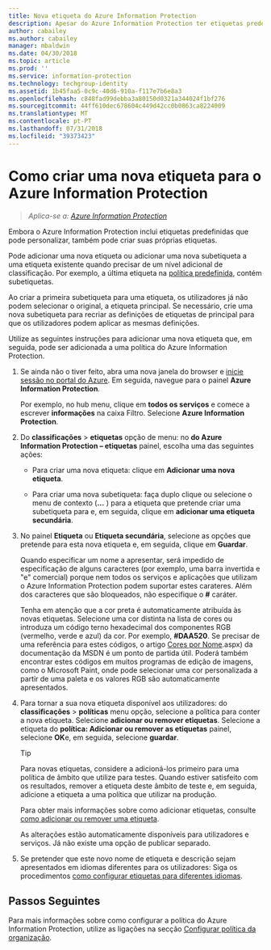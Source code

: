 ```yaml
---
title: Nova etiqueta do Azure Information Protection
description: Apesar do Azure Information Protection ter etiquetas predefinidas que pode personalizar, também pode criar as suas próprias etiquetas que os utilizadores veem na barra Information Protection.
author: cabailey
ms.author: cabailey
manager: mbaldwin
ms.date: 04/30/2018
ms.topic: article
ms.prod: ''
ms.service: information-protection
ms.technology: techgroup-identity
ms.assetid: 1b45faa5-0c9c-40d6-910a-f117e7b6e8a3
ms.openlocfilehash: c848fad99debba3a80150d0321a344024f1bf276
ms.sourcegitcommit: 44ff610dec678604c449d42cc0b0863ca8224009
ms.translationtype: MT
ms.contentlocale: pt-PT
ms.lasthandoff: 07/31/2018
ms.locfileid: "39373423"
---
```

# <a name="how-to-create-a-new-label-for-azure-information-protection"></a>Como criar uma nova etiqueta para o Azure Information Protection

>*Aplica-se a: [Azure Information Protection](https://azure.microsoft.com/pricing/details/information-protection)*

Embora o Azure Information Protection inclui etiquetas predefinidas que pode personalizar, também pode criar suas próprias etiquetas.

Pode adicionar uma nova etiqueta ou adicionar uma nova subetiqueta a uma etiqueta existente quando precisar de um nível adicional de classificação. Por exemplo, a última etiqueta na [política predefinida](configure-policy-default.md), contém subetiquetas.

Ao criar a primeira subetiqueta para uma etiqueta, os utilizadores já não podem selecionar o original, a etiqueta principal. Se necessário, crie uma nova subetiqueta para recriar as definições de etiquetas de principal para que os utilizadores podem aplicar as mesmas definições.

Utilize as seguintes instruções para adicionar uma nova etiqueta que, em seguida, pode ser adicionada a uma política do Azure Information Protection.

1. Se ainda não o tiver feito, abra uma nova janela do browser e [inicie sessão no portal do Azure](configure-policy.md#signing-in-to-the-azure-portal). Em seguida, navegue para o painel **Azure Information Protection**.
    
    Por exemplo, no hub menu, clique em **todos os serviços** e comece a escrever **informações** na caixa Filtro. Selecione **Azure Information Protection**.

2. Do **classificações** > **etiquetas** opção de menu: no **do Azure Information Protection – etiquetas** painel, escolha uma das seguintes ações:
    
    - Para criar uma nova etiqueta: clique em **Adicionar uma nova etiqueta**.
    
    - Para criar uma nova subetiqueta: faça duplo clique ou selecione o menu de contexto (**...** ) para a etiqueta que pretende criar uma subetiqueta para e, em seguida, clique em **adicionar uma etiqueta secundária**.

4. No painel **Etiqueta** ou **Etiqueta secundária**, selecione as opções que pretende para esta nova etiqueta e, em seguida, clique em **Guardar**.
    
    Quando especificar um nome a apresentar, será impedido de especificação de alguns caracteres (por exemplo, uma barra invertida e "e" comercial) porque nem todos os serviços e aplicações que utilizam o Azure Information Protection podem suportar estes carateres. Além dos caracteres que são bloqueados, não especifique o **#** caráter.    
    
    Tenha em atenção que a cor preta é automaticamente atribuída às novas etiquetas. Selecione uma cor distinta na lista de cores ou introduza um código terno hexadecimal dos componentes RGB (vermelho, verde e azul) da cor. Por exemplo, **#DAA520**. Se precisar de uma referência para estes códigos, o artigo [Cores por Nome](https://msdn.microsoft.com/library/aa358802\(v=vs.85).aspx) da documentação da MSDN é um ponto de partida útil. Poderá também encontrar estes códigos em muitos programas de edição de imagens, como o Microsoft Paint, onde pode selecionar uma cor personalizada a partir de uma paleta e os valores RGB são automaticamente apresentados.

5. Para tornar a sua nova etiqueta disponível aos utilizadores: do **classificações** > **políticas** menu opção, selecione a política para conter a nova etiqueta. Selecione **adicionar ou remover etiquetas**. Selecione a etiqueta do **política: Adicionar ou remover as etiquetas** painel, selecione **OK**e, em seguida, selecione **guardar**.
    
    >[!TIP]
    >Para novas etiquetas, considere a adicioná-los primeiro para uma política de âmbito que utilize para testes. Quando estiver satisfeito com os resultados, remover a etiqueta deste âmbito de teste e, em seguida, adicione a etiqueta a uma política que utilizar na produção.     
    
    Para obter mais informações sobre como adicionar etiquetas, consulte [como adicionar ou remover uma etiqueta](configure-policy-add-remove-label.md).
    
    As alterações estão automaticamente disponíveis para utilizadores e serviços. Já não existe uma opção de publicar separado.

6. Se pretender que este novo nome de etiqueta e descrição sejam apresentados em idiomas diferentes para os utilizadores: Siga os procedimentos [como configurar etiquetas para diferentes idiomas](configure-policy-languages.md). 

## <a name="next-steps"></a>Passos Seguintes

Para mais informações sobre como configurar a política do Azure Information Protection, utilize as ligações na secção [Configurar política da organização](configure-policy.md#configuring-your-organizations-policy).  


